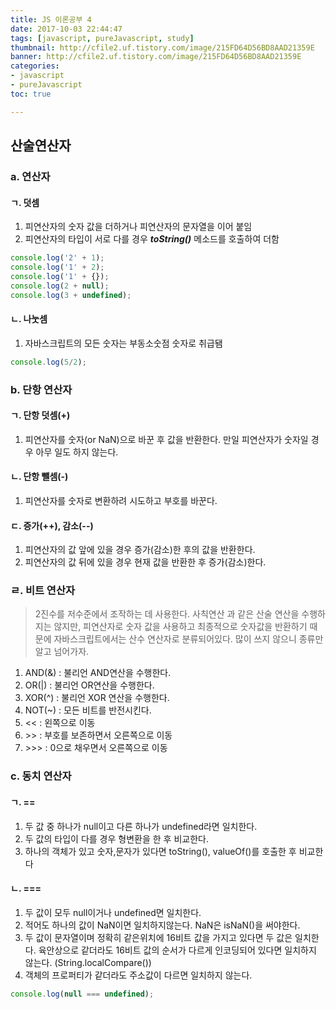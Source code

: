 ```yaml
---
title: JS 이론공부 4
date: 2017-10-03 22:44:47
tags: [javascript, pureJavascript, study]
thumbnail: http://cfile2.uf.tistory.com/image/215FD64D56BD8AAD21359E
banner: http://cfile2.uf.tistory.com/image/215FD64D56BD8AAD21359E
categories:
- javascript
- pureJavascript
toc: true

---
```


## 산술연산자

### a. 연산자


#### ㄱ. 덧셈
  1. 피연산자의 숫자 값을 더하거나 피연산자의 문자열을 이어 붙임
  2. 피연산자의 타입이 서로 다를 경우 ___toString()___ 메소드를 호출하여 더함

```javascript
console.log('2' + 1);
console.log('1' + 2);
console.log('1' + {});
console.log(2 + null);
console.log(3 + undefined);
```

#### ㄴ. 나눗셈
 1. 자바스크립트의 모든 숫자는 부동소숫점 숫자로 취급됌

 ```javascript
 console.log(5/2);
 ```

<!-- more -->

### b. 단항 연산자

#### ㄱ. 단항 덧셈(+)
  1. 피연산자를 숫자(or NaN)으로 바꾼 후 값을 반환한다. 만일 피연산자가 숫자일 경우 아무 일도 하지 않는다.

#### ㄴ. 단항 뺄셈(-)
  1. 피연산자를 숫자로 변환하려 시도하고 부호를 바꾼다.

#### ㄷ. 증가(++), 감소(--)
  1. 피연산자의 값 앞에 있을 경우 증가(감소)한 후의 값을 반환한다.
  2. 피연산자의 값 뒤에 있을 경우 현재 값을 반환한 후 증가(감소)한다.

### ㄹ. 비트 연산자

> 2진수를 저수준에서 조작하는 데 사용한다. 사칙연산 과 같은 산술 연산을 수행하지는 않지만, 피연산자로 숫자 값을 사용하고 최종적으로 숫자값을 반환하기 때문에 자바스크립트에서는 산수 연산자로 분류되어있다. 많이 쓰지 않으니 종류만 알고 넘어가자.
1. AND(&) : 불리언 AND연산을 수행한다.
2. OR(|) : 불리언 OR연산을 수행한다.
3. XOR(^) : 불리언 XOR 연산을 수행한다.
4. NOT(~) : 모든 비트를 반전시킨다.
5. << : 왼쪽으로 이동
6. &gt;&gt; : 부호를 보존하면서 오른쪽으로 이동
7. &gt;&gt;&gt; : 0으로 채우면서 오른쪽으로 이동


### c. 동치 연산자

#### ㄱ. ==
  1. 두 값 중 하나가 null이고 다른 하나가 undefined라면 일치한다.
  2. 두 값의 타입이 다를 경우 형변환을 한 후 비교한다.
  3. 하나의 객체가 있고 숫자,문자가 있다면 toString(), valueOf()를 호출한 후 비교한다

#### ㄴ. ===
  1. 두 값이 모두 null이거나 undefined면 일치한다.
  2. 적어도 하나의 값이 NaN이면 일치하지않는다. NaN은 isNaN()을 써야한다.
  3. 두 값이 문자열이며 정확히 같은위치에 16비트 값을 가지고 있다면 두 값은 일치한다. 육안상으로 같더라도 16비트 값의 순서가 다르게 인코딩되어 있다면 일치하지 않는다. (String.localCompare())
  4. 객체의 프로퍼티가 같더라도 주소값이 다르면 일치하지 않는다.

  ```javascript
  console.log(null === undefined);
  ```


